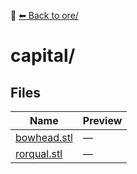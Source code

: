 📁 [⬅ Back to ore/](../README.md)

# capital/

## Files

| Name | Preview |
|------|---------|
| [bowhead.stl](./bowhead.stl) | — |
| [rorqual.stl](./rorqual.stl) | — |